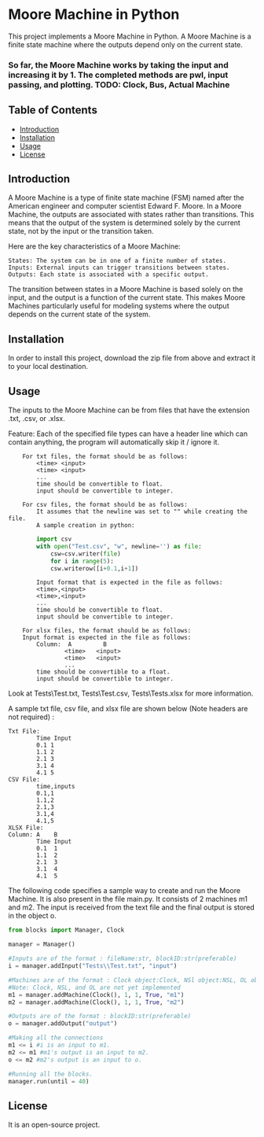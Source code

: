 # Moore Machine in Python

This project implements a Moore Machine in Python. A Moore Machine is a finite state machine where the outputs depend only on the current state.

### So far, the Moore Machine works by taking the input and increasing it by 1. The completed methods are pwl, input passing, and plotting. TODO: Clock, Bus, Actual Machine 

## Table of Contents
- [Introduction](#introduction)
- [Installation](#installation)
- [Usage](#usage)
- [License](#license)

## Introduction
A Moore Machine is a type of finite state machine (FSM) named after the American engineer and computer scientist Edward F. Moore. In a Moore Machine, the outputs are associated with states rather than transitions. This means that the output of the system is determined solely by the current state, not by the input or the transition taken.

Here are the key characteristics of a Moore Machine:

    States: The system can be in one of a finite number of states.
    Inputs: External inputs can trigger transitions between states.
    Outputs: Each state is associated with a specific output.

The transition between states in a Moore Machine is based solely on the input, and the output is a function of the current state. This makes Moore Machines particularly useful for modeling systems where the output depends on the current state of the system.

## Installation
In order to install this project, download the zip file from above and extract it to your local destination. 

## Usage

The inputs to the Moore Machine can be from files that have the extension .txt, .csv, or .xlsx. 

Feature: Each of the specified file types can have a header line which can contain anything, the program will automatically skip it / ignore it.

        For txt files, the format should be as follows: 
            <time> <input>
            <time> <input>
            ...
            time should be convertible to float.
            input should be convertible to integer.
            
        For csv files, the format should be as follows:
            It assumes that the newline was set to "" while creating the file.
            A sample creation in python:

```python
        import csv
        with open("Test.csv", "w", newline='') as file:
            csw=csv.writer(file)
            for i in range(5):
            csw.writerow([i+0.1,i+1])
```
                
            Input format that is expected in the file as follows:            
            <time>,<input>
            <time>,<input>
            ...
            time should be convertible to float.
            input should be convertible to integer.

        For xlsx files, the format should be as follows:
        Input format is expected in the file as follows:    
            Column:  A         B
                    <time>   <input>
                    <time>   <input>
                    ...
            time should be convertible to a float.
            input should be convertible to integer.

Look at Tests\\Test.txt, Tests\\Test.csv, Tests\\Tests.xlsx for more information.

A sample txt file, csv file, and xlsx file are shown below (Note headers are not required) :

    Txt File: 
            Time Input
            0.1 1
            1.1 2
            2.1 3
            3.1 4
            4.1 5
    CSV File:
            time,inputs
            0.1,1
            1.1,2
            2.1,3
            3.1,4
            4.1,5
    XLSX File:
    Column: A    B
            Time Input
            0.1  1
            1.1  2
            2.1  3
            3.1  4
            4.1  5

The following code specifies a sample way to create and run the Moore Machine. It is also present in the file main.py.
It consists of 2 machines m1 and m2. The input is received from the text file and the final output is stored in the object o.

```python
from blocks import Manager, Clock

manager = Manager()

#Inputs are of the format : fileName:str, blockID:str(preferable)
i = manager.addInput("Tests\\Test.txt", "input")

#Machines are of the format : Clock object:Clock, NSl object:NSL, OL object:OL, whether or not to plot the machine:bool, blockID:str(preferable)
#Note: Clock, NSL, and OL are not yet implemented
m1 = manager.addMachine(Clock(), 1, 1, True, "m1")
m2 = manager.addMachine(Clock(), 1, 1, True, "m2")

#Outputs are of the format : blockID:str(preferable)
o = manager.addOutput("output")

#Making all the connections
m1 <= i #i is an input to m1.
m2 <= m1 #m1's output is an input to m2.
o <= m2 #m2's output is an input to o.

#Running all the blocks.
manager.run(until = 40)
```

## License
It is an open-source project. 
